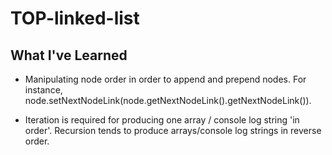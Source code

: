 # TOP-linked-list


## What I've Learned

- Manipulating node order in order to append and prepend nodes. For instance, node.setNextNodeLink(node.getNextNodeLink().getNextNodeLink()).

- Iteration is required for producing one array / console log string 'in order'. Recursion tends to produce arrays/console log strings in reverse order.